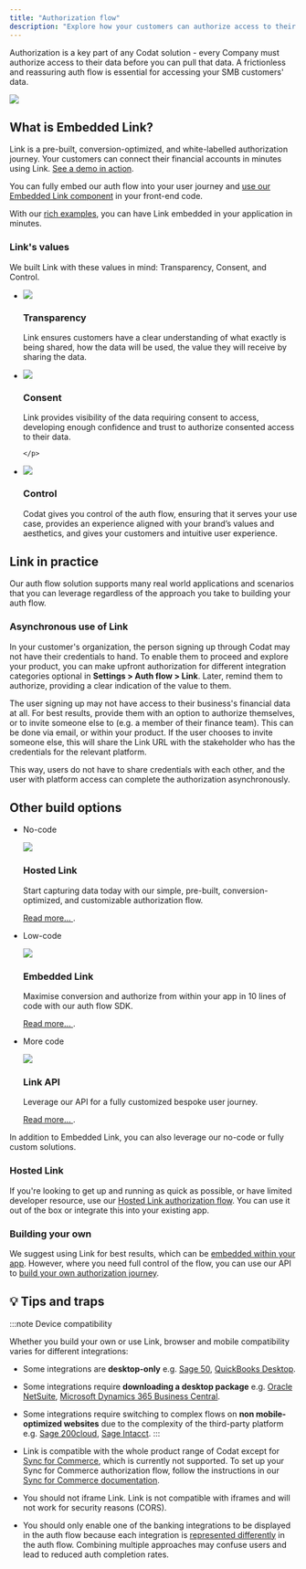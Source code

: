 ```yaml
---
title: "Authorization flow"
description: "Explore how your customers can authorize access to their data"
---
```


Authorization is a key part of any Codat solution - every Company must authorize access to their data before you can pull that data. A frictionless and reassuring auth flow is essential for accessing your SMB customers' data.

![](/img/auth-flow/embedded-link-selection.png)

## What is Embedded Link?

Link is a pre-built, conversion-optimized, and white-labelled authorization journey. Your customers can connect their financial accounts in minutes using Link. <a href="https://links.codat.io/client/873ff19e-6fe0-47b0-a4e1-e19f344c78f6?user=8ee6c557-949c-40a8-b31d-e1fa02ef7fbc" target="_blank">See a demo in action</a>.

You can fully embed our auth flow into your user journey and [use our Embedded Link component](/auth-flow/authorize-embedded-link) in your front-end code.

With our [rich examples](/auth-flow/authorize-embedded-link#get-started), you can have Link embedded in your application in minutes.

### Link's values

We built Link with these values in mind: Transparency, Consent, and Control.

<ul className="card-container col-1">
  <li className="card">
    <div class="header">
      <img
        src="/img/wp-icons/copy-feature-bullet.svg"
        class="mini-icon"
      />
      <h3>Transparency</h3>
    </div>
    <p>
      Link ensures customers have a clear understanding of what exactly is being shared, how the data will be used, the value they will receive by sharing the data.
    </p>
  </li>

  <li className="card">
    <div class="header">
      <img
        src="/img/wp-icons/copy-feature-bullet.svg"
        class="mini-icon"
      />
      <h3>Consent</h3>
    </div>
    <p>
      Link provides visibility of the data requiring consent to access, developing enough confidence and trust to authorize consented access to their data.
    </p>
    <p>
      
    </p>
  </li>

  <li className="card">
    <div class="header">
      <img
        src="/img/wp-icons/copy-feature-bullet.svg"
        class="mini-icon"
      />
      <h3>Control</h3>
    </div>
    <p>
      Codat gives you control of the auth flow, ensuring that it serves your use case, provides an experience aligned with your brand’s values and aesthetics, and gives your customers and intuitive user experience.
    </p>
  </li>
</ul>

## Link in practice

Our auth flow solution supports many real world applications and scenarios that you can leverage regardless of the approach you take to building your auth flow.  

### Asynchronous use of Link

In your customer's organization, the person signing up through Codat may not have their credentials to hand. To enable them to proceed and explore your product, you can make upfront authorization for different integration categories optional in **Settings > Auth flow > Link**. Later, remind them to authorize, providing a clear indication of the value to them. 

The user signing up may not have access to their business's financial data at all. For best results, provide them with an option to authorize themselves, or to invite someone else to (e.g. a member of their finance team). This can be done via email, or within your product. If the user chooses to invite someone else, this will share the Link URL with the stakeholder who has the credentials for the relevant platform.  

This way, users do not have to share credentials with each other, and the user with platform access can complete the authorization asynchronously.

## Other build options

<ul className="card-container col-3">
  <li className="card">
    <p>No-code</p>
    <div class="header">
      <img
        src="/img/wp-icons/copy-feature-bullet.svg"
        class="mini-icon"
      />
      <h3>Hosted Link</h3>
    </div>
    <p>
      Start capturing data today with our simple, pre-built,
      conversion-optimized, and customizable authorization flow.
    </p>
    <p>
      <a href="/auth-flow/authorize-hosted-link">
        Read more...
      </a>
      .
    </p>
  </li>

  <li className="card">
    <p>Low-code</p>
    <div class="header">
      <img
        src="/img/wp-icons/copy-feature-bullet.svg"
        class="mini-icon"
      />
      <h3>Embedded Link</h3>
    </div>
    <p>
      Maximise conversion and authorize from within your app in 10 lines of code
      with our auth flow SDK.
    </p>
    <p>
      <a href="/auth-flow/authorize-embedded-link">
        Read more...
      </a>
      .
    </p>
  </li>

  <li className="card">
    <p>More code</p>
    <div class="header">
      <img
        src="/img/wp-icons/copy-feature-bullet.svg"
        class="mini-icon"
      />
      <h3>Link API</h3>
    </div>
    <p>Leverage our API for a fully customized bespoke user journey.</p>
    <p>
      <a href="/auth-flow/build/build-your-own-authorization-journey">
        Read more...
      </a>
      .
    </p>
  </li>
</ul>

In addition to Embedded Link, you can also leverage our no-code or fully custom solutions.

### Hosted Link

If you're looking to get up and running as quick as possible, or have limited developer resource, use our [Hosted Link authorization flow](/auth-flow/authorize-hosted-link). You can use it out of the box or integrate this into your existing app.

### Building your own

We suggest using Link for best results, which can be [embedded within your app](/auth-flow/authorize-embedded-link). However, where you need full control of the flow, you can use our API to [build your own authorization journey](/auth-flow/build/build-your-own-authorization-journey).

## 💡 Tips and traps

:::note Device compatibility

Whether you build your own or use Link, browser and mobile compatibility varies for different integrations:

- Some integrations are **desktop-only** e.g. [Sage 50](/integrations/accounting/sage50/accounting-sage50), [QuickBooks Desktop](/integrations/accounting/quickbooksdesktop/accounting-quickbooksdesktop).
- Some integrations require **downloading a desktop package** e.g. [Oracle NetSuite](/integrations/accounting/netsuite/accounting-netsuite), [Microsoft Dynamics 365 Business Central](/integrations/accounting/dynamics365businesscentral/accounting-dynamics365businesscentral).
- Some integrations require switching to complex flows on **non mobile-optimized websites** due to the complexity of the third-party platform e.g. [Sage 200cloud](/integrations/accounting/sage200/accounting-sage200), [Sage Intacct](/integrations/accounting/sage-intacct/accounting-sage-intacct).
:::

- Link is compatible with the whole product range of Codat except for [Sync for Commerce](/sfc/overview), which is currently not supported. To set up your Sync for Commerce authorization flow, follow the instructions in our [Sync for Commerce documentation](/sfc/overview).

- You should not iframe Link. Link is not compatible with iframes and will not work for security reasons (CORS). 

- You should only enable one of the banking integrations to be displayed in the auth flow because each integration is [represented differently](https://docs.codat.io/integrations/banking/overview#banking-integrations-in-the-authorization-flow) in the auth flow. Combining multiple approaches may confuse users and lead to reduced auth completion rates.